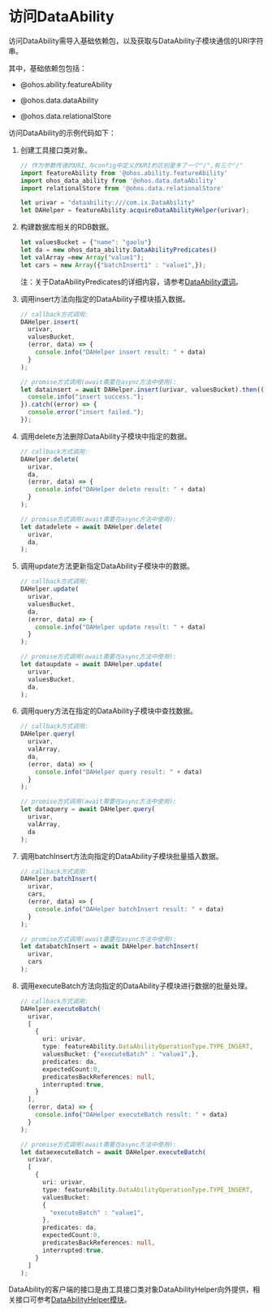 # 访问DataAbility


访问DataAbility需导入基础依赖包，以及获取与DataAbility子模块通信的URI字符串。


其中，基础依赖包包括：


- @ohos.ability.featureAbility

- @ohos.data.dataAbility

- @ohos.data.relationalStore


访问DataAbility的示例代码如下：


1. 创建工具接口类对象。
   
   ```ts
   // 作为参数传递的URI,与config中定义的URI的区别是多了一个"/",有三个"/"
   import featureAbility from '@ohos.ability.featureAbility'
   import ohos_data_ability from '@ohos.data.dataAbility'
   import relationalStore from '@ohos.data.relationalStore'
   
   let urivar = "dataability:///com.ix.DataAbility"
   let DAHelper = featureAbility.acquireDataAbilityHelper(urivar);
   ```

2. 构建数据库相关的RDB数据。
   
   ```ts
   let valuesBucket = {"name": "gaolu"}
   let da = new ohos_data_ability.DataAbilityPredicates()
   let valArray =new Array("value1");
   let cars = new Array({"batchInsert1" : "value1",});
   ```

   注：关于DataAbilityPredicates的详细内容，请参考[DataAbility谓词](../reference/apis/js-apis-data-ability.md)。

3. 调用insert方法向指定的DataAbility子模块插入数据。
   
   ```ts
   // callback方式调用:
   DAHelper.insert(
     urivar,
     valuesBucket,
     (error, data) => {
       console.info("DAHelper insert result: " + data)
     }
   );
   ```

   
   ```ts
   // promise方式调用(await需要在async方法中使用):
   let datainsert = await DAHelper.insert(urivar, valuesBucket).then((data) => {
     console.info("insert success.");
   }).catch((error) => {
     console.error("insert failed.");
   });
   ```

4. 调用delete方法删除DataAbility子模块中指定的数据。
   
   ```ts
   // callback方式调用:
   DAHelper.delete(
     urivar,
     da,
     (error, data) => {
       console.info("DAHelper delete result: " + data)
     }
   );
   ```

   
   ```ts
   // promise方式调用(await需要在async方法中使用):
   let datadelete = await DAHelper.delete(
     urivar,
     da,
   );
   ```

5. 调用update方法更新指定DataAbility子模块中的数据。
   
   ```ts
   // callback方式调用:
   DAHelper.update(
     urivar,
     valuesBucket,
     da,
     (error, data) => {
       console.info("DAHelper update result: " + data)
     }
   );
   ```

   
   ```ts
   // promise方式调用(await需要在async方法中使用):
   let dataupdate = await DAHelper.update(
     urivar,
     valuesBucket,
     da,
   );
   ```

6. 调用query方法在指定的DataAbility子模块中查找数据。
   
   ```ts
   // callback方式调用:
   DAHelper.query(
     urivar,
     valArray,
     da,
     (error, data) => {
       console.info("DAHelper query result: " + data)
     }
   );
   ```

   
   ```ts
   // promise方式调用(await需要在async方法中使用):
   let dataquery = await DAHelper.query(
     urivar,
     valArray,
     da
   );
   ```

7. 调用batchInsert方法向指定的DataAbility子模块批量插入数据。
   
   ```ts
   // callback方式调用:
   DAHelper.batchInsert(
     urivar,
     cars,
     (error, data) => {
       console.info("DAHelper batchInsert result: " + data)
     }
   );
   ```

   
   ```ts
   // promise方式调用(await需要在async方法中使用):
   let databatchInsert = await DAHelper.batchInsert(
     urivar,
     cars
   );
   ```

8. 调用executeBatch方法向指定的DataAbility子模块进行数据的批量处理。
   
   ```ts
   // callback方式调用:
   DAHelper.executeBatch(
     urivar,
     [
       {
         uri: urivar,
         type: featureAbility.DataAbilityOperationType.TYPE_INSERT,
         valuesBucket: {"executeBatch" : "value1",},
         predicates: da,
         expectedCount:0,
         predicatesBackReferences: null,
         interrupted:true,
       }
     ],
     (error, data) => {
       console.info("DAHelper executeBatch result: " + data)
     }
   );
   ```

   
   ```ts
   // promise方式调用(await需要在async方法中使用):
   let dataexecuteBatch = await DAHelper.executeBatch(
     urivar,
     [
       {
         uri: urivar,
         type: featureAbility.DataAbilityOperationType.TYPE_INSERT,
         valuesBucket:
         {
           "executeBatch" : "value1",
         },
         predicates: da,
         expectedCount:0,
         predicatesBackReferences: null,
         interrupted:true,
       }
     ]
   );
   ```


DataAbility的客户端的接口是由工具接口类对象DataAbilityHelper向外提供，相关接口可参考[DataAbilityHelper模块](../reference/apis/js-apis-inner-ability-dataAbilityHelper.md)。
